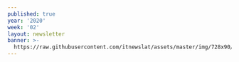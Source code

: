 ```yaml
---
published: true
year: '2020'
week: '02'
layout: newsletter
banner: >-
  https://raw.githubusercontent.com/itnewslat/assets/master/img/728x90/Banner-Resumen.jpg
---
```

